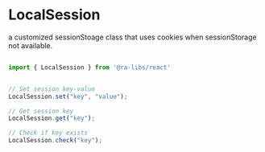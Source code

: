 # LocalSession

a customized sessionStoage class that uses cookies when sessionStorage not available.

```ts

import { LocalSession } from '@ra-libs/react'


// Set session key-value
LocalSession.set("key", "value");

// Get session key
LocalSession.get("key");

// Check if key exists
LocalSession.check("key");

```

